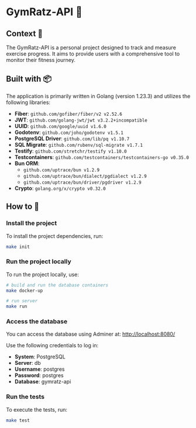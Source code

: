 # GymRatz-API 💪

## Context 📖

The GymRatz-API is a personal project designed to track and measure exercise progress. It aims to provide users with a comprehensive tool to monitor their fitness journey.

## Built with 📦

The application is primarily written in Golang (version 1.23.3) and utilizes the following libraries:

- **Fiber**: `github.com/gofiber/fiber/v2 v2.52.6`
- **JWT**: `github.com/golang-jwt/jwt v3.2.2+incompatible`
- **UUID**: `github.com/google/uuid v1.6.0`
- **Godotenv**: `github.com/joho/godotenv v1.5.1`
- **PostgreSQL Driver**: `github.com/lib/pq v1.10.7`
- **SQL Migrate**: `github.com/rubenv/sql-migrate v1.7.1`
- **Testify**: `github.com/stretchr/testify v1.10.0`
- **Testcontainers**: `github.com/testcontainers/testcontainers-go v0.35.0`
- **Bun ORM**:
  - `github.com/uptrace/bun v1.2.9`
  - `github.com/uptrace/bun/dialect/pgdialect v1.2.9`
  - `github.com/uptrace/bun/driver/pgdriver v1.2.9`
- **Crypto**: `golang.org/x/crypto v0.32.0`

## How to 🚀

### Install the project

To install the project dependencies, run:

```sh
make init
```

### Run the project locally

To run the project locally, use:

```sh
# build and run the database containers
make docker-up

# run server
make run
```

### Access the database

You can access the database using Adminer at: [http://localhost:8080/](http://localhost:8080/?pgsql=db&username=postgres&db=gymratz-api&ns=public)

Use the following credentials to log in:
- **System**: PostgreSQL
- **Server**: db
- **Username**: postgres
- **Password**: postgres
- **Database**: gymratz-api

### Run the tests

To execute the tests, run:

```sh
make test
```